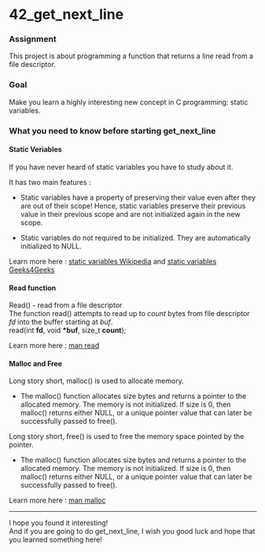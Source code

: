 # 42_get_next_line
<h3>Assignment</h3>

This project is about programming a function that returns a line
read from a file descriptor.

<h3>Goal</h3>

Make you learn a highly interesting new concept in C programming: static
variables.

<h3>What you need to know before starting get_next_line</h3>
<h4>Static Veriables</h4>
If you have never heard of static variables you have to study about it. 

It has two main features :

-  Static variables have a property of preserving their value even after they are out of their scope! Hence, static variables preserve their previous value in their previous scope and are not initialized again in the new scope.

-  Static variables do not required to be initialized. They are automatically initialized to NULL.

Learn more here : <a href="https://en.wikipedia.org/wiki/Static_variable">static variables Wikipedia</a> and <a href="https://www.geeksforgeeks.org/static-variables-in-c/">static variables Geeks4Geeks</a>

<h4>Read function</h4>

Read() - read from a file descriptor <br>
The function read() attempts to read up to <i>count</i> bytes from file descriptor <i>fd</i> into the buffer starting at <i>buf</i>. <br>
read(int <b>fd</b>, void <b>*buf</b>, size_t <b>count</b>); <br>

Learn more here : <a href="https://man7.org/linux/man-pages/man2/read.2.html">man read</a>

<h4>Malloc and Free</h4>

Long story short, malloc() is used to allocate memory.
- The malloc() function allocates size bytes and returns a pointer
       to the allocated memory.  The memory is not initialized.  If size
       is 0, then malloc() returns either NULL, or a unique pointer
       value that can later be successfully passed to free().
       
Long story short, free() is used to free the memory space pointed by the pointer.
- The malloc() function allocates size bytes and returns a pointer
       to the allocated memory.  The memory is not initialized.  If size
       is 0, then malloc() returns either NULL, or a unique pointer
       value that can later be successfully passed to free().

Learn more here : <a href="https://man7.org/linux/man-pages/man3/free.3.html">man malloc</a>

<hr>
I hope you found it interesting! <br>
And if you are going to do get_next_line, I wish you good luck and hope that you learned something here!
